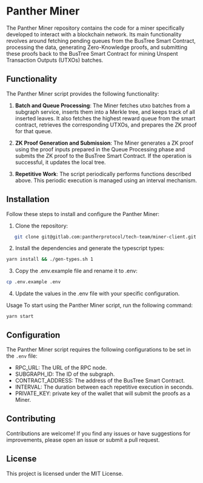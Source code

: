 # Panther Miner

The Panther Miner repository contains the code for a miner specifically developed to interact with a blockchain network. Its main functionality revolves around fetching pending queues from the BusTree Smart Contract, processing the data, generating Zero-Knowledge proofs, and submitting these proofs back to the BusTree Smart Contract for mining Unspent Transaction Outputs (UTXOs) batches.

## Functionality

The Panther Miner script provides the following functionality:

1. **Batch and Queue Processing**: The Miner fetches utxo batches from a
   subgraph service, inserts them into a Merkle tree, and keeps track of all
   inserted leaves. It also fetches the highest reward queue from the smart
   contract, retrieves the corresponding UTXOs, and prepares the ZK proof for
   that queue.

2. **ZK Proof Generation and Submission**: The Miner generates a ZK proof using
   the proof inputs prepared in the Queue Processing phase and submits the ZK
   proof to the BusTree Smart Contract. If the operation is successful, it
   updates the local tree.

3. **Repetitive Work**: The script periodically performs functions described
   above. This periodic execution is managed using an interval mechanism.

## Installation

Follow these steps to install and configure the Panther Miner:

1. Clone the repository:

```bash
   git clone git@gitlab.com:pantherprotocol/tech-team/miner-client.git
```

2. Install the dependencies and generate the typescript types:

```bash
yarn install && ./gen-types.sh 1
```

3. Copy the .env.example file and rename it to .env:

```bash
cp .env.example .env
```

4. Update the values in the .env file with your specific configuration.

Usage
To start using the Panther Miner script, run the following command:

```
yarn start
```

## Configuration

The Panther Miner script requires the following configurations to be set in the
`.env` file:

-   RPC_URL: The URL of the RPC node.
-   SUBGRAPH_ID: The ID of the subgraph.
-   CONTRACT_ADDRESS: The address of the BusTree Smart Contract.
-   INTERVAL: The duration between each repetitive execution in seconds.
-   PRIVATE_KEY: private key of the wallet that will submit the proofs as a Miner.

## Contributing

Contributions are welcome! If you find any issues or have suggestions for improvements, please open an issue or submit a pull request.

## License

This project is licensed under the MIT License.
